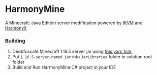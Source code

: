 # HarmonyMine
A Minecraft: Java Edition server modification powered by [IKVM](https://github.com/ikvmnet/ikvm/) and [HarmonyX](https://github.com/BepInEx/HarmonyX/)

### Building
1. Deobfuscate Minecraft 1.16.5 server jar using [this yarn fork](https://github.com/TacoGuyAT/yarn)
2. Put `1.16.5-server-named.jar` into `JarLibraries` folder in solution root folder
3. Build and Run HarmonyMine C# project in your IDE
